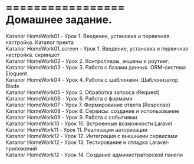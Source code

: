 =================  
Домашнее задание.  
=================  
Каталог HomeWork01         -    Урок 1. Введение, установка и первичная настройка. Каталог пректа  
Каталог HomeWork01_screen  -    Урок 1. Введение, установка и первичная настройка. скриншот  
Каталог HomeWork02         -    Урок 2. Контроллеры, экшены и роутинг.  
Каталог HomeWork03         -    Урок 3. Работа с базами данных. ORM-система Eloquent  
Каталог HomeWork04         -    Урок 4. Работа с шаблонами. Шаблонизатор Blade  
Каталог HomeWork05         -    Урок 5. Обработка запроса (Request)  
Каталог HomeWork06         -    Урок 6. Работа с формами  
Каталог HomeWork07         -    Урок 7. Формирование ответа (Response)  
Каталог HomeWork08         -    Урок 8. Сервисы: создание и использование  
Каталог HomeWork09         -    Урок 9. Работа с событиями  
Каталог HomeWork10         -    Урок 10. Встроенные возможности Laravel  
Каталог HomeWork11         -    Урок 11. Реализация авторизации  
Каталог HomeWork12         -    Урок 12. Интеграция с внешними сервисами  
Каталог HomeWork12         -    Урок 13. Тестирование и отладка Laravel-приложений  
Каталог HomeWork12         -    Урок 14. Создание администраторской панели  

